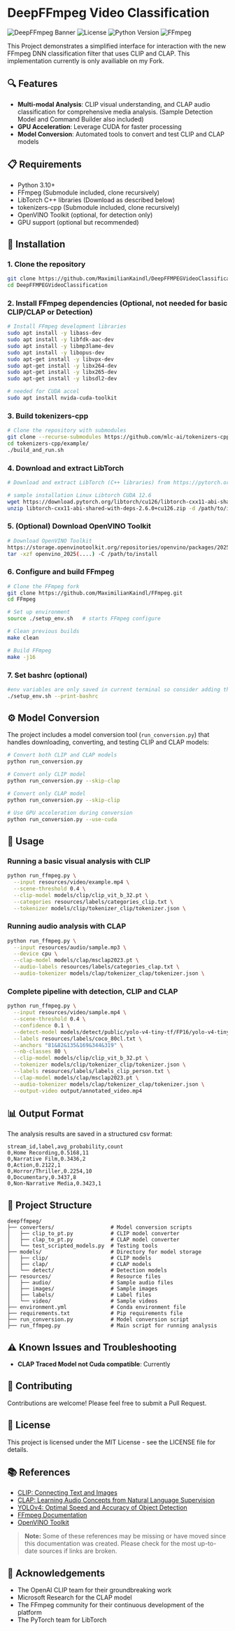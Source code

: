 # DeepFFmpeg Video Classification

![DeepFFmpeg Banner](https://img.shields.io/badge/DeepFFmpeg-AI%20Video%20Analysis-blue)
![License](https://img.shields.io/badge/License-MIT-green)
![Python Version](https://img.shields.io/badge/Python-3.10-blue)
![FFmpeg](https://img.shields.io/badge/FFmpeg-Latest-red)

This Project demonstrates a simplified interface for interaction with the new FFmpeg DNN classification filter that uses CLIP and CLAP. This implementation currently is only availiable on my Fork.

## 🔍 Features

- **Multi-modal Analysis**: CLIP visual understanding, and CLAP audio classification for comprehensive media analysis. (Sample Detection Model and Command Builder also included)
- **GPU Acceleration**: Leverage CUDA for faster processing
- **Model Conversion**: Automated tools to convert and test CLIP and CLAP models

## 📋 Requirements

- Python 3.10+
- FFmpeg (Submodule included, clone recursively)
- LibTorch C++ libraries (Download as described below)
- tokenizers-cpp (Submodule included, clone recursively)
- OpenVINO Toolkit (optional, for detection only)
- GPU support (optional but recommended)

## 🚀 Installation

### 1. Clone the repository

```bash
git clone https://github.com/MaximilianKaindl/DeepFFMPEGVideoClassification.git
cd DeepFFMPEGVideoClassification
```

### 2. Install FFmpeg dependencies (Optional, not needed for basic CLIP/CLAP or Detection)

```bash
# Install FFmpeg development libraries 
sudo apt install -y libass-dev
sudo apt install -y libfdk-aac-dev
sudo apt install -y libmp3lame-dev
sudo apt install -y libopus-dev
sudo apt-get install -y libvpx-dev
sudo apt-get install -y libx264-dev
sudo apt-get install -y libx265-dev
sudo apt-get install -y libsdl2-dev

# needed for CUDA accel
sudo apt install nvida-cuda-toolkit
```

### 3. Build tokenizers-cpp

```bash
# Clone the repository with submodules
git clone --recurse-submodules https://github.com/mlc-ai/tokenizers-cpp.git
cd tokenizers-cpp/example/
./build_and_run.sh
```

### 4. Download and extract LibTorch

```bash
# Download and extract LibTorch (C++ libraries) from https://pytorch.org/get-started/locally/

# sample installation Linux Libtorch CUDA 12.6
wget https://download.pytorch.org/libtorch/cu126/libtorch-cxx11-abi-shared-with-deps-2.6.0%2Bcu126.zip
unzip libtorch-cxx11-abi-shared-with-deps-2.6.0+cu126.zip -d /path/to/install
```

### 5. (Optional) Download OpenVINO Toolkit

```bash
# Download OpenVINO Toolkit
https://storage.openvinotoolkit.org/repositories/openvino/packages/2025.0/linux     # choose the appropriate version
tar -xzf openvino_2025(....) -C /path/to/install
```

### 6. Configure and build FFmpeg

```bash
# Clone the FFmpeg fork
git clone https://github.com/MaximilianKaindl/FFmpeg.git
cd FFmpeg

# Set up environment 
source ./setup_env.sh   # starts FFmpeg configure

# Clean previous builds
make clean

# Build FFmpeg
make -j16
```

### 7. Set bashrc (optional)

```bash
#env variables are only saved in current terminal so consider adding the env variables to ~/.bashrc
./setup_env.sh --print-bashrc
```

## ⚙️ Model Conversion

The project includes a model conversion tool (`run_conversion.py`) that handles downloading, converting, and testing CLIP and CLAP models:

```bash
# Convert both CLIP and CLAP models
python run_conversion.py

# Convert only CLIP model
python run_conversion.py --skip-clap

# Convert only CLAP model
python run_conversion.py --skip-clip

# Use GPU acceleration during conversion
python run_conversion.py --use-cuda
```

## 🔧 Usage

### Running a basic visual analysis with CLIP

```bash
python run_ffmpeg.py \
  --input resources/video/example.mp4 \
  --scene-threshold 0.4 \
  --clip-model models/clip/clip_vit_b_32.pt \
  --categories resources/labels/categories_clip.txt \
  --tokenizer models/clip/tokenizer_clip/tokenizer.json \
```

### Running audio analysis with CLAP

```bash
python run_ffmpeg.py \
  --input resources/audio/sample.mp3 \
  --device cpu \
  --clap-model models/clap/msclap2023.pt \
  --audio-labels resources/labels/categories_clap.txt \
  --audio-tokenizer models/clap/tokenizer_clap/tokenizer.json \
```

### Complete pipeline with detection, CLIP and CLAP

```bash
python run_ffmpeg.py \
  --input resources/video/sample.mp4 \
  --scene-threshold 0.4 \
  --confidence 0.1 \
  --detect-model models/detect/public/yolo-v4-tiny-tf/FP16/yolo-v4-tiny-tf.xml \
  --labels resources/labels/coco_80cl.txt \
  --anchors "81&82&135&169&344&319" \
  --nb-classes 80 \
  --clip-model models/clip/clip_vit_b_32.pt \
  --tokenizer models/clip/tokenizer_clip/tokenizer.json \
  --labels resources/labels/labels_clip_person.txt \
  --clap-model models/clap/msclap2023.pt \
  --audio-tokenizer models/clap/tokenizer_clap/tokenizer.json \
  --output-video output/annotated_video.mp4
```

## 📊 Output Format

The analysis results are saved in a structured csv format:

```
stream_id,label,avg_probability,count
0,Home Recording,0.5168,11
0,Narrative Film,0.3436,2
0,Action,0.2122,1
0,Horror/Thriller,0.2254,10
0,Documentary,0.3437,8
0,Non-Narrative Media,0.3423,1
```

## 📁 Project Structure

```
deepffmpeg/
├── converters/                  # Model conversion scripts
│   ├── clip_to_pt.py            # CLIP model converter
│   ├── clap_to_pt.py            # CLAP model converter
│   └── test_scripted_models.py  # Testing tools
├── models/                      # Directory for model storage
│   ├── clip/                    # CLIP models
│   ├── clap/                    # CLAP models
│   └── detect/                  # Detection models
├── resources/                   # Resource files
│   ├── audio/                   # Sample audio files
│   ├── images/                  # Sample images
│   ├── labels/                  # Label files
│   └── video/                   # Sample videos
├── environment.yml              # Conda environment file
├── requirements.txt             # Pip requirements file
├── run_conversion.py            # Model conversion script
├── run_ffmpeg.py                # Main script for running analysis
```

## ⚠️ Known Issues and Troubleshooting

- **CLAP Traced Model not Cuda compatible**: Currently 

## 🤝 Contributing

Contributions are welcome! Please feel free to submit a Pull Request.

## 📜 License

This project is licensed under the MIT License - see the LICENSE file for details.

## 📚 References

- [CLIP: Connecting Text and Images](https://openai.com/research/clip)
- [CLAP: Learning Audio Concepts from Natural Language Supervision](https://github.com/microsoft/CLAP)
- [YOLOv4: Optimal Speed and Accuracy of Object Detection](https://arxiv.org/abs/2004.10934)
- [FFmpeg Documentation](https://ffmpeg.org/documentation.html)
- [OpenVINO Toolkit](https://docs.openvino.ai/)

> **Note:** Some of these references may be missing or have moved since this documentation was created. Please check for the most up-to-date sources if links are broken.

## 🙏 Acknowledgements

- The OpenAI CLIP team for their groundbreaking work
- Microsoft Research for the CLAP model
- The FFmpeg community for their continuous development of the platform
- The PyTorch team for LibTorch
